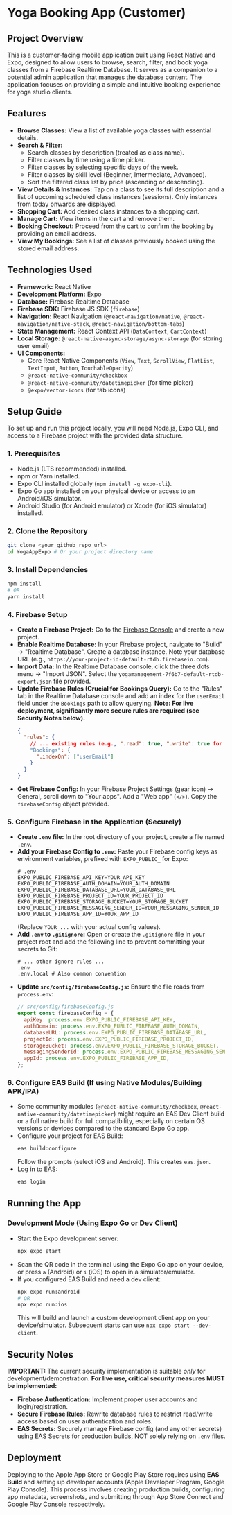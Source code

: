 # Yoga Booking App (Customer)

## Project Overview

This is a customer-facing mobile application built using React Native and Expo, designed to allow users to browse, search, filter, and book yoga classes from a Firebase Realtime Database. It serves as a companion to a potential admin application that manages the database content. The application focuses on providing a simple and intuitive booking experience for yoga studio clients.

## Features

*   **Browse Classes:** View a list of available yoga classes with essential details.
*   **Search & Filter:**
    *   Search classes by description (treated as class name).
    *   Filter classes by time using a time picker.
    *   Filter classes by selecting specific days of the week.
    *   Filter classes by skill level (Beginner, Intermediate, Advanced).
    *   Sort the filtered class list by price (ascending or descending).
*   **View Details & Instances:** Tap on a class to see its full description and a list of upcoming scheduled class instances (sessions). Only instances from today onwards are displayed.
*   **Shopping Cart:** Add desired class instances to a shopping cart.
*   **Manage Cart:** View items in the cart and remove them.
*   **Booking Checkout:** Proceed from the cart to confirm the booking by providing an email address.
*   **View My Bookings:** See a list of classes previously booked using the stored email address.

## Technologies Used

*   **Framework:** React Native
*   **Development Platform:** Expo
*   **Database:** Firebase Realtime Database
*   **Firebase SDK:** Firebase JS SDK (`firebase`)
*   **Navigation:** React Navigation (`@react-navigation/native`, `@react-navigation/native-stack`, `@react-navigation/bottom-tabs`)
*   **State Management:** React Context API (`DataContext`, `CartContext`)
*   **Local Storage:** `@react-native-async-storage/async-storage` (for storing user email)
*   **UI Components:**
    *   Core React Native Components (`View`, `Text`, `ScrollView`, `FlatList`, `TextInput`, `Button`, `TouchableOpacity`)
    *   `@react-native-community/checkbox`
    *   `@react-native-community/datetimepicker` (for time picker)
    *   `@expo/vector-icons` (for tab icons)

## Setup Guide

To set up and run this project locally, you will need Node.js, Expo CLI, and access to a Firebase project with the provided data structure.

### 1. Prerequisites

*   Node.js (LTS recommended) installed.
*   npm or Yarn installed.
*   Expo CLI installed globally (`npm install -g expo-cli`).
*   Expo Go app installed on your physical device or access to an Android/iOS simulator.
*   Android Studio (for Android emulator) or Xcode (for iOS simulator) installed.

### 2. Clone the Repository

```bash
git clone <your_github_repo_url>
cd YogaAppExpo # Or your project directory name
```

### 3. Install Dependencies

```bash
npm install
# OR
yarn install
```

### 4. Firebase Setup

*   **Create a Firebase Project:** Go to the [Firebase Console](https://console.firebase.google.com/) and create a new project.
*   **Enable Realtime Database:** In your Firebase project, navigate to "Build" -> "Realtime Database". Create a database instance. Note your database URL (e.g., `https://your-project-id-default-rtdb.firebaseio.com`).
*   **Import Data:** In the Realtime Database console, click the three dots menu -> "Import JSON". Select the `yogamanagement-7f6b7-default-rtdb-export.json` file provided.
*   **Update Firebase Rules (Crucial for Bookings Query):** Go to the "Rules" tab in the Realtime Database console and add an index for the `userEmail` field under the `Bookings` path to allow querying. **Note: For live deployment, significantly more secure rules are required (see Security Notes below).**
    ```json
    {
      "rules": {
        // ... existing rules (e.g., ".read": true, ".write": true for development) ...
        "Bookings": {
          ".indexOn": ["userEmail"]
        }
      }
    }
    ```
*   **Get Firebase Config:** In your Firebase Project Settings (gear icon) -> General, scroll down to "Your apps". Add a "Web app" (`</>`). Copy the `firebaseConfig` object provided.

### 5. Configure Firebase in the Application (Securely)

*   **Create `.env` file:** In the root directory of your project, create a file named `.env`.
*   **Add your Firebase Config to `.env`:** Paste your Firebase config keys as environment variables, prefixed with `EXPO_PUBLIC_` for Expo:
    ```dotenv
    # .env
    EXPO_PUBLIC_FIREBASE_API_KEY=YOUR_API_KEY
    EXPO_PUBLIC_FIREBASE_AUTH_DOMAIN=YOUR_AUTH_DOMAIN
    EXPO_PUBLIC_FIREBASE_DATABASE_URL=YOUR_DATABASE_URL
    EXPO_PUBLIC_FIREBASE_PROJECT_ID=YOUR_PROJECT_ID
    EXPO_PUBLIC_FIREBASE_STORAGE_BUCKET=YOUR_STORAGE_BUCKET
    EXPO_PUBLIC_FIREBASE_MESSAGING_SENDER_ID=YOUR_MESSAGING_SENDER_ID
    EXPO_PUBLIC_FIREBASE_APP_ID=YOUR_APP_ID
    ```
    (Replace `YOUR_...` with your actual config values).
*   **Add `.env` to `.gitignore`:** Open or create the `.gitignore` file in your project root and add the following line to prevent committing your secrets to Git:
    ```gitignore
    # ... other ignore rules ...
    .env
    .env.local # Also common convention
    ```
*   **Update `src/config/firebaseConfig.js`:** Ensure the file reads from `process.env`:
    ```javascript
    // src/config/firebaseConfig.js
    export const firebaseConfig = {
      apiKey: process.env.EXPO_PUBLIC_FIREBASE_API_KEY,
      authDomain: process.env.EXPO_PUBLIC_FIREBASE_AUTH_DOMAIN,
      databaseURL: process.env.EXPO_PUBLIC_FIREBASE_DATABASE_URL,
      projectId: process.env.EXPO_PUBLIC_FIREBASE_PROJECT_ID,
      storageBucket: process.env.EXPO_PUBLIC_FIREBASE_STORAGE_BUCKET,
      messagingSenderId: process.env.EXPO_PUBLIC_FIREBASE_MESSAGING_SENDER_ID,
      appId: process.env.EXPO_PUBLIC_FIREBASE_APP_ID,
    };
    ```

### 6. Configure EAS Build (If using Native Modules/Building APK/IPA)

*   Some community modules (`@react-native-community/checkbox`, `@react-native-community/datetimepicker`) might require an EAS Dev Client build or a full native build for full compatibility, especially on certain OS versions or devices compared to the standard Expo Go app.
*   Configure your project for EAS Build:
    ```bash
    eas build:configure
    ```
    Follow the prompts (select iOS and Android). This creates `eas.json`.
*   Log in to EAS:
    ```bash
    eas login
    ```

## Running the App

### Development Mode (Using Expo Go or Dev Client)

*   Start the Expo development server:
    ```bash
    npx expo start
    ```
*   Scan the QR code in the terminal using the Expo Go app on your device, or press `a` (Android) or `i` (iOS) to open in a simulator/emulator.
*   If you configured EAS Build and need a dev client:
    ```bash
    npx expo run:android
    # OR
    npx expo run:ios
    ```
    This will build and launch a custom development client app on your device/simulator. Subsequent starts can use `npx expo start --dev-client`.

## Security Notes

**IMPORTANT:** The current security implementation is suitable *only* for development/demonstration. **For live use, critical security measures MUST be implemented:**

*   **Firebase Authentication:** Implement proper user accounts and login/registration.
*   **Secure Firebase Rules:** Rewrite database rules to restrict read/write access based on user authentication and roles.
*   **EAS Secrets:** Securely manage Firebase config (and any other secrets) using EAS Secrets for production builds, NOT solely relying on `.env` files.

## Deployment

Deploying to the Apple App Store or Google Play Store requires using **EAS Build** and setting up developer accounts (Apple Developer Program, Google Play Console). This process involves creating production builds, configuring app metadata, screenshots, and submitting through App Store Connect and Google Play Console respectively.
